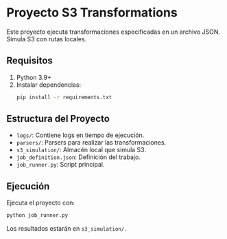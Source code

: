 # Proyecto S3 Transformations

Este proyecto ejecuta transformaciones especificadas en un archivo JSON. Simula S3 con rutas locales.

## Requisitos
1. Python 3.9+
2. Instalar dependencias:
   ```bash
   pip install -r requirements.txt
   ```

## Estructura del Proyecto
- `logs/`: Contiene logs en tiempo de ejecución.
- `parsers/`: Parsers para realizar las transformaciones.
- `s3_simulation/`: Almacén local que simula S3.
- `job_definition.json`: Definición del trabajo.
- `job_runner.py`: Script principal.

## Ejecución
Ejecuta el proyecto con:
```bash
python job_runner.py
```
Los resultados estarán en `s3_simulation/`.